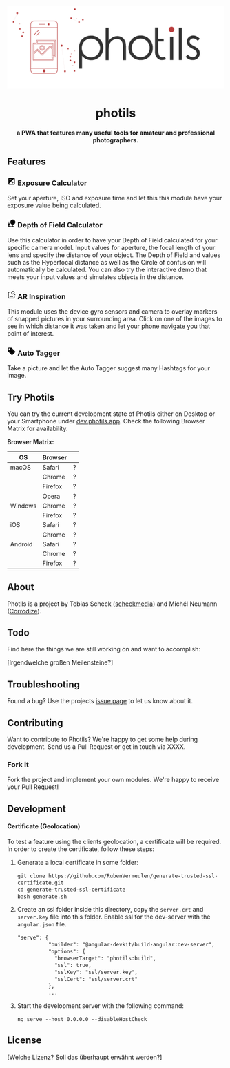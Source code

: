 <p align="center">
<img align="center" src='images/photils-logo.png' />
</p>

<h1 align="center">
photils
</h1>

<h4 align="center">a PWA that features many useful tools for amateur and professional photographers.</h4>

## Features

### ![](images/exposure.png) Exposure Calculator

Set your aperture, ISO and exposure time and let this this module have your exposure value being calculated.

### ![](images/depth_of_fields.png) Depth of Field Calculator

Use this calculator in order to have your Depth of Field calculated for your specific camera model. Input values for aperture, the focal length of your lens and specify the distance of your object. The Depth of Field and values such as the Hyperfocal distance as well as the Circle of confusion will automatically be calculated. You can also try the interactive demo that meets your input values and simulates objects in the distance.

### ![](images/ar_inspiration.png) AR Inspiration

This module uses the device gyro sensors and camera to overlay markers of snapped pictures in your surrounding area. Click on one of the images to see in which distance it was taken and let your phone navigate you that point of interest.

### ![](images/autotagger.png) Auto Tagger

Take a picture and let the Auto Tagger suggest many Hashtags for your image.

## Try Photils

You can try the current development state of Photils either on Desktop or your Smartphone under [dev.photils.app](https://dev.photils.app).
Check the following Browser Matrix for availability.

**Browser Matrix:**

|OS|Browser||
|---|---|---|
|macOS|Safari|?|
||Chrome|?|
||Firefox|?|
||Opera|?|
|Windows|Chrome|?|
||Firefox|?|
|iOS|Safari|?|
||Chrome|?|
|Android|Safari|?|
||Chrome|?|
||Firefox|?|

## About

Photils is a project by Tobias Scheck ([scheckmedia](https://github.com/scheckmedia)) and Michél Neumann ([Corrodize](https://github.com/Corrodize)).

## Todo
Find here the things we are still working on and want to accomplish:

[Irgendwelche großen Meilensteine?] 

## Troubleshooting
Found a bug? Use the projects [issue page]() to let us know about it.

## Contributing

Want to contribute to Photils? We're happy to get some help during development. Send us a Pull Request or get in touch via XXXX.

### Fork it

Fork the project and implement your own modules. We're happy to receive your Pull Request!

## Development
#### Certificate (Geolocation)

To test a feature using the clients geolocation, a certificate will be required. In order to create the certificate, follow these steps:

1. Generate a local certificate in some folder:

    ```
    git clone https://github.com/RubenVermeulen/generate-trusted-ssl-certificate.git
    cd generate-trusted-ssl-certificate
    bash generate.sh
    ```

2. Create an ssl folder inside this directory, copy the `server.crt` and `server.key` file into this folder.
Enable ssl for the dev-server with the `angular.json` file.

    ```
    "serve": {
              "builder": "@angular-devkit/build-angular:dev-server",
              "options": {
                "browserTarget": "photils:build",
                "ssl": true,
                "sslKey": "ssl/server.key",
                "sslCert": "ssl/server.crt"
              },
              ...
    ```

3. Start the development server with the following command:

    ```
    ng serve --host 0.0.0.0 --disableHostCheck
    ```
    
## License

[Welche Lizenz? Soll das überhaupt erwähnt werden?]
